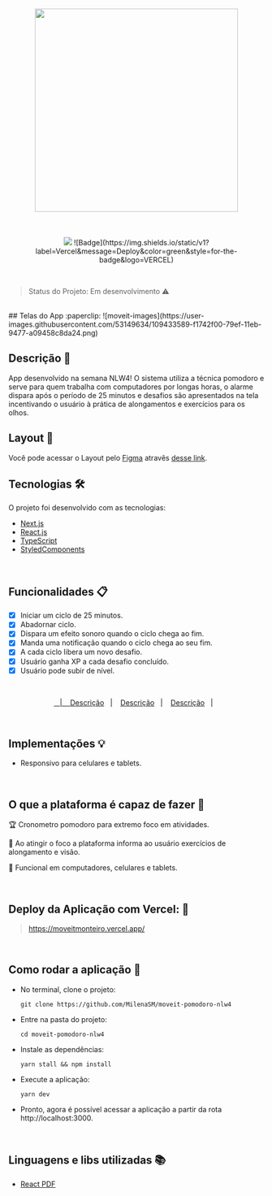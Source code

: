 <h1 align="center">
  <img width="400px" src="./.github/images/logo.svg" />
</h1>

<br />

<p align="center"> 
 
 <img src="https://img.shields.io/static/v1?label=react&message=framework&color=blue&style=for-the-badge&logo=REACT" />
 ![Badge](https://img.shields.io/static/v1?label=Vercel&message=Deploy&color=green&style=for-the-badge&logo=VERCEL)
  
</p>

<br />

> Status do Projeto: Em desenvolvimento :warning:

<br />
## Telas do App :paperclip:
![moveit-images](https://user-images.githubusercontent.com/53149634/109433589-f1742f00-79ef-11eb-9477-a09458c8da24.png)


## Descrição :page_with_curl:
App desenvolvido na semana NLW4! O sistema utiliza a técnica pomodoro e serve para quem trabalha com computadores por longas horas, o alarme dispara após o período de 25 minutos e desafios são apresentados na tela incentivando o usuário à prática de alongamentos e exercícios para os olhos.

## Layout :art: 
Você pode acessar o Layout pelo <a href="https://www.figma.com">Figma<a> atravês <a href="https://www.figma.com/file/ge20pu3ofMOKoliUyKx1Nl/Move.it-1.0">desse link<a>.

## Tecnologias 🛠 
O projeto foi desenvolvido com as tecnologias:

- [Next.js](https://nextjs.org/)
- [React.js](https://pt-br.reactjs.org/)
- [TypeScript](https://www.typescriptlang.org/)
- [StyledComponents](https://styled-components.com/)

<br />

## Funcionalidades :clipboard: 
- [x] Iniciar um ciclo de 25 minutos.
- [x] Abadornar ciclo.
- [x] Dispara um efeito sonoro quando o ciclo chega ao fim.
- [x] Manda uma notificação quando o ciclo chega ao seu fim.
- [x] A cada ciclo libera um novo desafio.
- [x] Usuário ganha XP a cada desafio concluído.
- [x] Usuário pode subir de nível.

<br />
 
 <p align="center">
  <a href="![tela-para-pc1](https://user-images.githubusercontent.com/53149634/109401306-a9d89f00-792c-11eb-8da7-01ef2b3d898e.png)"Descrição</a>&nbsp;&nbsp;&nbsp;|&nbsp;&nbsp;&nbsp;
  <a href="![tela-para-pc2](https://user-images.githubusercontent.com/53149634/109401342-e1474b80-792c-11eb-9d3d-03d6861f6352.png)">Descrição</a>&nbsp;&nbsp;&nbsp;|&nbsp;&nbsp;&nbsp;
  <a href="![tela-para-celular1](https://user-images.githubusercontent.com/53149634/109401349-ee643a80-792c-11eb-8227-9c5daa39f774.jpg)">Descrição</a>&nbsp;&nbsp;&nbsp;|&nbsp;&nbsp;&nbsp;
  <a href="![tela-para-celular2](https://user-images.githubusercontent.com/53149634/109401356-f7550c00-792c-11eb-9465-4fa09779e6c3.jpg)">Descrição</a>&nbsp;&nbsp;&nbsp;|&nbsp;&nbsp;&nbsp;
</p>

<br />

## Implementações :bulb: 

- Responsivo para celulares e tablets.

<br />

## O que a plataforma é capaz de fazer :checkered_flag:

:trophy: Cronometro pomodoro para extremo foco em atividades.

:muscle: Ao atingir o foco a plataforma informa ao usuário exercícios de alongamento e visão.

:eyes: Funcional em computadores, celulares e tablets.

<br />

## Deploy da Aplicação com Vercel: :punch:

> https://moveitmonteiro.vercel.app/

<br />

## Como rodar a aplicação :runner:

- No terminal, clone o projeto:
  
  ```git clone https://github.com/MilenaSM/moveit-pomodoro-nlw4```

- Entre na pasta do projeto:

  ```cd moveit-pomodoro-nlw4```

- Instale as dependências:

  ```yarn stall && npm install```

- Execute a aplicação:
  
  ```yarn dev```

- Pronto, agora é possível acessar a aplicação a partir da rota http://localhost:3000.

<br />

## Linguagens e libs utilizadas :books:

- [React PDF](https://react-pdf.org/)
